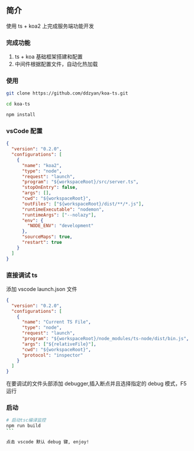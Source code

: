 ## 简介

使用 ts + koa2 上完成服务端功能开发

### 完成功能

1. ts + koa 基础框架搭建和配置
2. 中间件根据配置文件，自动化热加载

### 使用

```sh
git clone https://github.com/ddzyan/koa-ts.git

cd koa-ts

npm install
```

### vsCode 配置

```json
{
  "version": "0.2.0",
  "configurations": [
    {
      "name": "koa2",
      "type": "node",
      "request": "launch",
      "program": "${workspaceRoot}/src/server.ts",
      "stopOnEntry": false,
      "args": [],
      "cwd": "${workspaceRoot}",
      "outFiles": ["${workspaceRoot}/dist/**/*.js"],
      "runtimeExecutable": "nodemon",
      "runtimeArgs": ["--nolazy"],
      "env": {
        "NODE_ENV": "development"
      },
      "sourceMaps": true,
      "restart": true
    }
  ]
}
```

### 直接调试 ts

添加 vscode launch.json 文件

```json
{
  "version": "0.2.0",
  "configurations": [
    {
      "name": "Current TS File",
      "type": "node",
      "request": "launch",
      "program": "${workspaceRoot}/node_modules/ts-node/dist/bin.js",
      "args": ["${relativeFile}"],
      "cwd": "${workspaceRoot}",
      "protocol": "inspector"
    }
  ]
}
```

在要调试的文件头部添加 debugger,插入断点并且选择指定的 debug 模式，F5 运行

### 启动

````sh
# 启动tsc编译监控
npm run build
```

点击 vscode 默认 debug 键, enjoy!
````
